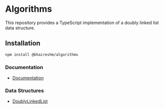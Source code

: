 # Algorithms

This repository provides a TypeScript implementation of a doubly linked list data structure.

## Installation

```bash
npm install @bhaireshm/algorithms
```

### Documentation

- [Documentation](https://bhaireshm.github.io/algorithms/modules.html)

### Data Structures

- [DoublyLinkedList](https://bhaireshm.github.io/algorithms/classes/DoublyLinkedList.html)
